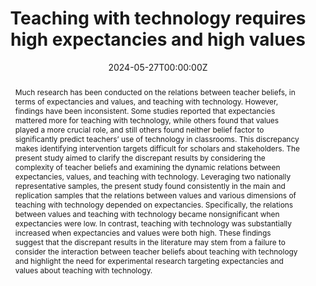 ---
title: "Teaching with technology requires high expectancies and high values"
draft: false
authors:
- admin
author_notes:
- "Equal contribution"
- "Equal contribution"
date: "2024-05-27T00:00:00Z"
doi: "https://doi.org/10.1007/s10639-024-12769-x"

# Schedule page publish date (NOT publication's date).
#publishDate: "2017-01-01T00:00:00Z"

# Publication type.
# Accepts a single type but formatted as a YAML list (for Hugo requirements).
# Enter a publication type from the CSL standard.
publication_types: ["article-journal"]

# Publication name and optional abbreviated publication name.
publication: "*Education and Information Technologies*"
publication_short: ""

abstract: Much research has been conducted on the relations between teacher beliefs, in terms of expectancies and values, and teaching with technology. However, findings have been inconsistent. Some studies reported that expectancies mattered more for teaching with technology, while others found that values played a more crucial role, and still others found neither belief factor to significantly predict teachers’ use of technology in classrooms. This discrepancy makes identifying intervention targets difficult for scholars and stakeholders. The present study aimed to clarify the discrepant results by considering the complexity of teacher beliefs and examining the dynamic relations between expectancies, values, and teaching with technology. Leveraging two nationally representative samples, the present study found consistently in the main and replication samples that the relations between values and various dimensions of teaching with technology depended on expectancies. Specifically, the relations between values and teaching with technology became nonsignificant when expectancies were low. In contrast, teaching with technology was substantially increased when expectancies and values were both high. These findings suggest that the discrepant results in the literature may stem from a failure to consider the interaction between teacher beliefs about teaching with technology and highlight the need for experimental research targeting expectancies and values about teaching with technology.

# Summary. An optional shortened abstract.
#summary: Lorem ipsum dolor sit amet, consectetur #adipiscing elit. Duis posuere tellus ac convallis #placerat. Proin tincidunt magna sed ex sollicitudin #condimentum.

tags:
- motivation
featured: false

#links:
# - name: ""
#   url: ""
#url_pdf: http://arxiv.org/pdf/1512.04133v1
#url_code: 'https://github.com/HugoBlox/hugo-blox-builder'
#url_dataset: ''
#url_poster: ''
#url_project: ''
#url_slides: ''
#url_source: ''
#url_video: ''

# Featured image
# To use, add an image named `featured.jpg/png` to your page's folder. 
image:
  caption: 'Image credit: [**Education and Information Technologies**](https://link.springer.com/journal/10639)'
  focal_point: ""
  preview_only: false

# Associated Projects (optional).
#   Associate this publication with one or more of your projects.
#   Simply enter your project's folder or file name without extension.
#   E.g. `internal-project` references `content/project/internal-project/index.md`.
#   Otherwise, set `projects: []`.
projects: []

# Slides (optional).
#   Associate this publication with Markdown slides.
#   Simply enter your slide deck's filename without extension.
#   E.g. `slides: "example"` references `content/slides/example/index.md`.
#   Otherwise, set `slides: ""`.
slides: example
---